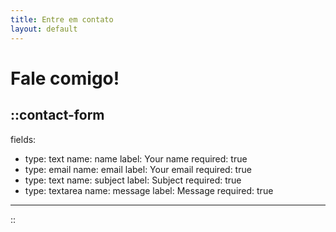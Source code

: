 ```yaml
---
title: Entre em contato
layout: default
---
```


# Fale comigo! 

::contact-form
---
fields:
  - type: text
    name: name
    label: Your name
    required: true
  - type: email
    name: email
    label: Your email
    required: true
  - type: text
    name: subject
    label: Subject
    required: true
  - type: textarea
    name: message
    label: Message
    required: true
---
::
